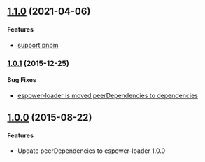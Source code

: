 ## [1.1.0](https://github.com/power-assert-js/intelli-espower-loader/releases/tag/v1.1.0) (2021-04-06)


#### Features

* [support pnpm](https://github.com/power-assert-js/intelli-espower-loader/pull/22)



### [1.0.1](https://github.com/power-assert-js/intelli-espower-loader/releases/tag/1.0.1) (2015-12-25)


#### Bug Fixes

* [espower-loader is moved peerDependencies to dependencies](https://github.com/power-assert-js/intelli-espower-loader/pull/13)



## [1.0.0](https://github.com/power-assert-js/intelli-espower-loader/releases/tag/1.0.0) (2015-08-22)


#### Features

* Update peerDependencies to espower-loader 1.0.0
